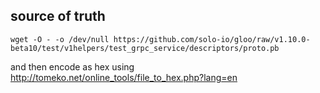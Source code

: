 ## source of truth
```
wget -O - -o /dev/null https://github.com/solo-io/gloo/raw/v1.10.0-beta10/test/v1helpers/test_grpc_service/descriptors/proto.pb
```
and then encode as hex using http://tomeko.net/online_tools/file_to_hex.php?lang=en